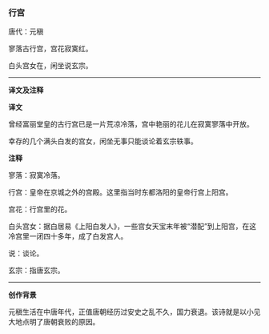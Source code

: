 ### 行宫

唐代：元稹

寥落古行宫，宫花寂寞红。

白头宫女在，闲坐说玄宗。

---

**译文及注释**

**译文**

曾经富丽堂皇的古行宫已是一片荒凉冷落，宫中艳丽的花儿在寂寞寥落中开放。

幸存的几个满头白发的宫女，闲坐无事只能谈论着玄宗轶事。

**注释**

寥落：寂寞冷落。

行宫：皇帝在京城之外的宫殿。这里指当时东都洛阳的皇帝行宫上阳宫。

宫花：行宫里的花。

白头宫女：据白居易《上阳白发人》，一些宫女天宝末年被“潜配”到上阳宫，在这冷宫里一闭四十多年，成了白发宫人。

说：谈论。

玄宗：指唐玄宗。

---

**创作背景**

元稹生活在中唐年代，正值唐朝经历过安史之乱不久，国力衰退。该诗就是以小见大地点明了唐朝衰败的原因。







